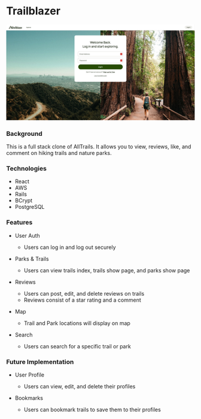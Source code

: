 <h1>Trailblazer</h1>
<img src="./homepage.png"></img>
<h3>Background</h3>

This is a full stack clone of AllTrails. It allows you to view, reviews, like, and comment on hiking trails and nature parks.

<h3>Technologies</h3>

- React
- AWS
- Rails
- BCrypt
- PostgreSQL

<h3>Features</h3>

- User Auth
  - Users can log in and log out securely

- Parks & Trails
  - Users can view trails index, trails show page, and parks show page

- Reviews
  - Users can post, edit, and delete reviews on trails
  - Reviews consist of a star rating and a comment

- Map
  - Trail and Park locations will display on map

- Search
  - Users can search for a specific trail or park

<h3>Future Implementation</h3>

- User Profile
  - Users can view, edit, and delete their profiles
  
- Bookmarks
  - Users can bookmark trails to save them to their profiles
